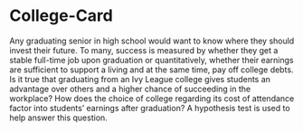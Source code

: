 # College-Card

Any graduating senior in high school would want to know where they should invest their future. To many, success is measured by whether they get a stable full-time job upon graduation or quantitatively, whether their earnings are sufficient to support a living and at the same time, pay off college debts. Is it true that graduating from an Ivy League college gives students an advantage over others and a higher chance of succeeding in the workplace? How does the choice of college regarding its cost of attendance factor into students’ earnings after graduation? A hypothesis test is used to help answer this question.

